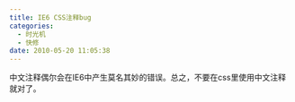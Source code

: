 ```yaml
---
title: IE6 CSS注释bug
categories:
  - 时光机
  - 快修
date: 2010-05-20 11:05:38
---
```


中文注释偶尔会在IE6中产生莫名其妙的错误。总之，不要在css里使用中文注释就对了。
